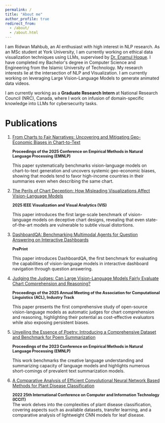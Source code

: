 ```yaml
---
permalink: /
title: "About me"
author_profile: true
redirect_from:
  - /about/
  - /about.html
---
```


<!-- ![Illustration of learning process of AI](/images/robot2.jpg){: .align-right width="300px"} -->
I am Ridwan Mahbub, an AI enthusiast with high interest in NLP research. As an MSc student at York University, I am currently working on ethical data visualization techniques using LLMs, supervised by <a href="https://www.yorku.ca/enamulh/">Dr. Enamul Hoque</a>. I have completed my Bachelor's degree in Computer Science and Engineering from the Islamic University of Technology. My research interests lie at the intersection of NLP and Visualization. I am currently working on leveraging Large Vision-Language Models to generate animated data videos.

I am currently working as a <b> Graduate Research Intern </b> at National Research Council (NRC), Canada, where I work on infusion of domain-specific knowledge into LLMs for cybersecurity tasks.

<!-- Research interests
======

<i class="fa-solid fa-square;" style="font-size:12px;"> </i>  HCI  <span style="width:50px;"></span>     <i class="fa-solid fa-square" style="font-size:12px;"></i>   NLP      <i class="fa-solid fa-square" style="font-size: 12px;"></i>   Dta Visualization     <i class="fa-solid fa-square" style="font-size: 12px;"></i>   Machine Learning -->


Publications
======

<ol>

<li>
<a href="https://arxiv.org/abs/2508.09450">From Charts to Fair Narratives: Uncovering and Mitigating Geo-Economic Biases in Chart-to-Text</a>  <br/>

<Span style="font-size:90%; "> <b>Proceedings of the 2025 Conference on Empirical Methods in Natural Language Processing (EMNLP) </b> </span> <br/>

This paper systematically benchmarks vision-language models on chart-to-text generation and uncovers systemic geo-economic biases, showing that models tend to favor high-income countries in their summaries even when describing the same chart.
</li>

<li>
<a href="https://arxiv.org/abs/2508.09716">The Perils of Chart Deception: How Misleading Visualizations Affect Vision-Language Models</a>  <br/>

<Span style="font-size:90%; "> <b>2025 IEEE Visualization and Visual Analytics (VIS) </b> </span> <br/>

This paper introduces the first large-scale benchmark of vision-language models on deceptive chart designs, revealing that even state-of-the-art models are vulnerable to subtle visual distortions.
</li>

<li>
<a href="https://arxiv.org/abs/2508.17398">DashboardQA: Benchmarking Multimodal Agents for Question Answering on Interactive Dashboards</a>  <br/>

<Span style="font-size:90%; "> <b>PrePrint</b> </span> <br/>

This paper introduces DashboardQA, the first benchmark for evaluating the capabilities of vision-language models in interactive dashboard navigation through question answering.
</li>

<li>
<a href="https://arxiv.org/abs/2505.08468">Judging the Judges: Can Large Vision-Language Models Fairly Evaluate Chart Comprehension and Reasoning?</a>  <br/>

<Span style="font-size:90%; "> <b>Proceedings of the 2025 Annual Meeting of the Association for Computational Linguistics (ACL), Industry Track </b> </span> <br/>

This paper presents the first comprehensive study of open-source vision-language models as automatic judges for chart comprehension and reasoning, highlighting their potential as cost-effective evaluators while also exposing persistent biases.
</li>

<li>
<a href="https://aclanthology.org/2023.emnlp-main.920/">Unveiling the Essence of Poetry: Introducing a Comprehensive Dataset and Benchmark for Poem Summarization</a>  <br/>

<Span style="font-size:90%; "> <b>Proceedings of the 2023 Conference on Empirical Methods in Natural Language Processing (EMNLP) </b> </span> <br/>

This work benchmarks the creative language understanding and summarizing capacity of language models
and highlights numerous short-comings of prevalent text summarization models.
</li>

<li>
<a href="https://ieeexplore.ieee.org/abstract/document/10056104">A Comparative Analysis of Efficient Convolutional Neural Network Based Methods for Plant Disease Classification</a> <br/>

<span style="font-size:90%; "> <b>2022 25th International Conference on Computer and Information Technology (ICCIT) </b> </span> <br/>
The work delves into the complexities of plant disease classification, covering aspects such as available
datasets, transfer learning, and a comparative analysis of lightweight CNN models for leaf disease.
</li>

</ol>


<!-- Site-wide configuration
------
The main configuration file for the site is in the base directory in [_config.yml](https://github.com/academicpages/academicpages.github.io/blob/master/_config.yml), which defines the content in the sidebars and other site-wide features. You will need to replace the default variables with ones about yourself and your site's github repository. The configuration file for the top menu is in [_data/navigation.yml](https://github.com/academicpages/academicpages.github.io/blob/master/_data/navigation.yml). For example, if you don't have a portfolio or blog posts, you can remove those items from that navigation.yml file to remove them from the header.

Create content & metadata
------
For site content, there is one markdown file for each type of content, which are stored in directories like _publications, _talks, _posts, _teaching, or _pages. For example, each talk is a markdown file in the [_talks directory](https://github.com/academicpages/academicpages.github.io/tree/master/_talks). At the top of each markdown file is structured data in YAML about the talk, which the theme will parse to do lots of cool stuff. The same structured data about a talk is used to generate the list of talks on the [Talks page](https://academicpages.github.io/talks), each [individual page](https://academicpages.github.io/talks/2012-03-01-talk-1) for specific talks, the talks section for the [CV page](https://academicpages.github.io/cv), and the [map of places you've given a talk](https://academicpages.github.io/talkmap.html) (if you run this [python file](https://github.com/academicpages/academicpages.github.io/blob/master/talkmap.py) or [Jupyter notebook](https://github.com/academicpages/academicpages.github.io/blob/master/talkmap.ipynb), which creates the HTML for the map based on the contents of the _talks directory).

**Markdown generator**

The repository includes [a set of Jupyter notebooks](https://github.com/academicpages/academicpages.github.io/tree/master/markdown_generator
) that converts a CSV containing structured data about talks or presentations into individual markdown files that will be properly formatted for the Academic Pages template. The sample CSVs in that directory are the ones I used to create my own personal website at stuartgeiger.com. My usual workflow is that I keep a spreadsheet of my publications and talks, then run the code in these notebooks to generate the markdown files, then commit and push them to the GitHub repository.

How to edit your site's GitHub repository
------
Many people use a git client to create files on their local computer and then push them to GitHub's servers. If you are not familiar with git, you can directly edit these configuration and markdown files directly in the github.com interface. Navigate to a file (like [this one](https://github.com/academicpages/academicpages.github.io/blob/master/_talks/2012-03-01-talk-1.md) and click the pencil icon in the top right of the content preview (to the right of the "Raw | Blame | History" buttons). You can delete a file by clicking the trashcan icon to the right of the pencil icon. You can also create new files or upload files by navigating to a directory and clicking the "Create new file" or "Upload files" buttons.

Example: editing a markdown file for a talk
![Editing a markdown file for a talk](/images/editing-talk.png)

For more info
------
More info about configuring Academic Pages can be found in [the guide](https://academicpages.github.io/markdown/), the [growing wiki](https://github.com/academicpages/academicpages.github.io/wiki), and you can always [ask a question on GitHub](https://github.com/academicpages/academicpages.github.io/discussions). The [guides for the Minimal Mistakes theme](https://mmistakes.github.io/minimal-mistakes/docs/configuration/) (which this theme was forked from) might also be helpful. -->
